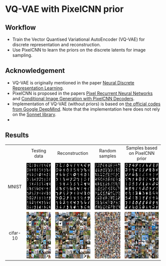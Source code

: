 # VQ-VAE with PixelCNN prior

## Workflow
- Train the Vector Quantised Variational AutoEncoder (VQ-VAE) for discrete representation and reconstruction.
- Use PixelCNN to learn the priors on the discrete latents for image sampling.

## Acknowledgement
- VQ-VAE is originally mentioned in the paper [Neural Discrete Representation Learning](https://arxiv.org/pdf/1711.00937.pdf).
- PixelCNN is proposed in the papers [Pixel Recurrent Neural Networks](https://arxiv.org/abs/1601.06759) and [Conditional Image Generation with PixelCNN Decoders](https://arxiv.org/abs/1606.05328).
- Implementation of VQ-VAE (without priors) is based on [the official codes from Google DeepMind](https://github.com/deepmind/sonnet/blob/master/sonnet/examples/vqvae_example.ipynb). Note that the implementation here does not rely on the [Sonnet library](https://github.com/deepmind/sonnet).
- 

## Results
<table align='center'>
<tr align='center'>
<td> </td>
<td> Testing data </td>
<td> Reconstruction </td>
<td> Random samples </td>
<td> Samples based on PixelCNN prior </td>
</tr>
<tr align='center'>
<td> MNIST </td>
<td><img src = 'Figures/Test_data_mnist.png' height = '150px'>
<td><img src = 'Figures/Test_recon_mnist.png' height = '150px'>
<td><img src = 'Figures/Sample_random_mnist.png' height = '150px'>
<td><img src = 'Figures/Sample_pixelcnn_mnist.png' height = '150px'>
</tr>
<tr align='center'>
<td> cifar-10 </td>
<td><img src = 'Figures/Test_data_cifar10.png' height = '150px'>
<td><img src = 'Figures/Test_recon_cifar10.png' height = '150px'>
<td><img src = 'Figures/Sample_random_cifar10.png' height = '150px'>
<td><img src = 'Figures/Sample_pixelcnn_cifar10.png' height = '150px'>
</tr>
</table>

